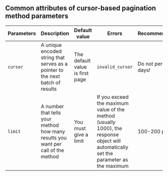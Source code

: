 ## Common attributes of cursor-based pagination method parameters

| Parameters | Description | Default value | Errors | Recommendations |
| --- | --- | --- | --- | --- |
| `cursor` | A unique encoded string that serves as a pointer to the next batch of results | The default value is first page | `invalid_cursor` | Do not persist for days! |
| `limit` | A number that tells your method how many results you want per call of the method | You must give a limit | If you exceed the maximum value of the method (usually 1000), the response object will automatically set the parameter as the maximum | 100-200 per call |